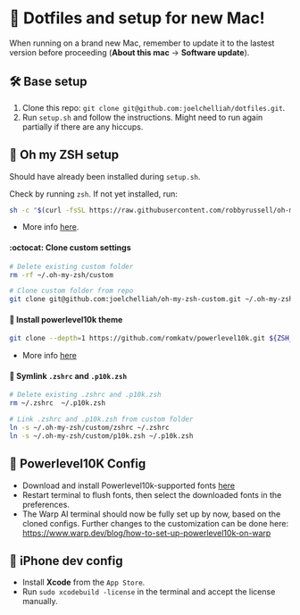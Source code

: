 # 🚀 Dotfiles and setup for new Mac!

When running on a brand new Mac, remember to update it to the lastest version before proceeding (**About this mac** → **Software update**).


## 🛠️ Base setup
1. Clone this repo: `git clone git@github.com:joelchelliah/dotfiles.git`.
2. Run `setup.sh` and follow the instructions. Might need to run again partially if there are any hiccups.


## 🐚 Oh my ZSH setup
Should have already been installed during `setup.sh`.

Check by running `zsh`. If not yet installed, run:
```bash
sh -c "$(curl -fsSL https://raw.githubusercontent.com/robbyrussell/oh-my-zsh/master/tools/install.sh)"
```

- More info [here](https://github.com/robbyrussell/oh-my-zsh).

#### :octocat: Clone custom settings
```bash
# Delete existing custom folder
rm -rf ~/.oh-my-zsh/custom

# Clone custom folder from repo
git clone git@github.com:joelchelliah/oh-my-zsh-custom.git ~/.oh-my-zsh/custom
```

#### 🦾 Install powerlevel10k theme
```bash
git clone --depth=1 https://github.com/romkatv/powerlevel10k.git ${ZSH_CUSTOM:-$HOME/.oh-my-zsh/custom}/themes/powerlevel10k
```
- More info [here](https://github.com/romkatv/powerlevel10k#oh-my-zsh)

#### 🔗 Symlink `.zshrc` and `.p10k.zsh`
```bash
# Delete existing .zshrc and .p10k.zsh
rm ~/.zshrc  ~/.p10k.zsh

# Link .zshrc and .p10k.zsh from custom folder
ln -s ~/.oh-my-zsh/custom/zshrc ~/.zshrc
ln -s ~/.oh-my-zsh/custom/p10k.zsh ~/.p10k.zsh
```

## 🎩 Powerlevel10K Config
- Download and install Powerlevel10k-supported fonts [here](https://github.com/romkatv/powerlevel10k#meslo-nerd-font-patched-for-powerlevel10k)
- Restart terminal to flush fonts, then select the downloaded fonts in the preferences.
- The Warp AI terminal should now be fully set up by now, based on the cloned configs. Further changes to the customization can be done here: https://www.warp.dev/blog/how-to-set-up-powerlevel10k-on-warp


## 📱 iPhone dev config
- Install **Xcode** from the `App Store`.
- Run `sudo xcodebuild -license` in the terminal and accept the license manually.
